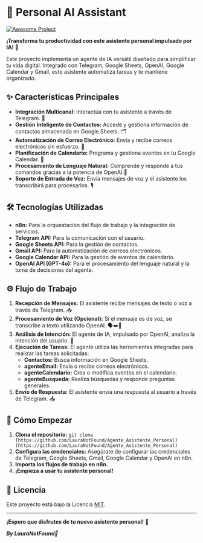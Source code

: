 # 🤖 Personal AI Assistant 

[![Awesome Project](https://img.shields.io/badge/Awesome-Project-blue.svg)](https://github.com/LauraNotFound/Agente_Asistente_Personal)

**¡Transforma tu productividad con este asistente personal impulsado por IA!** 🚀

Este proyecto implementa un agente de IA versátil diseñado para simplificar tu vida digital. Integrado con Telegram, Google Sheets, OpenAI, Google Calendar y Gmail, este asistente automatiza tareas y te mantiene organizado.

## ✨ Características Principales

* **Integración Multicanal:** Interactúa con tu asistente a través de Telegram. 💬
* **Gestión Inteligente de Contactos:** Accede y gestiona información de contactos almacenada en Google Sheets. 🗂️
* **Automatización de Correo Electrónico:** Envía y recibe correos electrónicos sin esfuerzo. 📧
* **Planificación de Calendario:** Programa y gestiona eventos en tu Google Calendar. 📅
* **Procesamiento de Lenguaje Natural:** Comprende y responde a tus comandos gracias a la potencia de OpenAI.🧠
* **Soporte de Entrada de Voz:** Envía mensajes de voz y el asistente los transcribirá para procesarlos. 🎙️

## 🛠️ Tecnologías Utilizadas

* **n8n:** Para la orquestación del flujo de trabajo y la integración de servicios.
* **Telegram API:** Para la comunicación con el usuario.
* **Google Sheets API:** Para la gestión de contactos.
* **Gmail API:** Para la automatización de correos electrónicos.
* **Google Calendar API:** Para la gestión de eventos de calendario.
* **OpenAI API (GPT-4o):** Para el procesamiento del lenguaje natural y la toma de decisiones del agente.

## ⚙️ Flujo de Trabajo

1.  **Recepción de Mensajes:** El asistente recibe mensajes de texto o voz a través de Telegram. 📥
2.  **Procesamiento de Voz (Opcional):** Si el mensaje es de voz, se transcribe a texto utilizando OpenAI. 🗣️➡️📝
3.  **Análisis de Intención:** El agente de IA, impulsado por OpenAI, analiza la intención del usuario. 🤔
4.  **Ejecución de Tareas:** El agente utiliza las herramientas integradas para realizar las tareas solicitadas:
    * **Contactos:** Busca información en Google Sheets.
    * **agenteEmail:** Envía o recibe correos electrónicos.
    * **agenteCalendario:** Crea o modifica eventos en el calendario.
    * **agenteBusqueda:** Realiza búsquedas y responde preguntas generales. 
5.  **Envío de Respuesta:** El asistente envía una respuesta al usuario a través de Telegram. 📤

## 🚀  Cómo Empezar

1.  **Clona el repositorio:** ```git clone [https://github.com/LauraNotFound/Agente_Asistente_Personal](https://github.com/LauraNotFound/Agente_Asistente_Personal)```
2.  **Configura las credenciales:** Asegúrate de configurar las credenciales de Telegram, Google Sheets, Gmail, Google Calendar y OpenAI en n8n.
3.  **Importa los flujos de trabajo en n8n.**
5.  **¡Empieza a usar tu asistente personal!**

## 📄 Licencia

Este proyecto está bajo la Licencia [MIT](LICENSE).

---

**¡Espero que disfrutes de tu nuevo asistente personal!** 🌟

_**By LauraNotFound🍄**_
